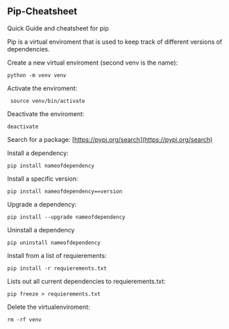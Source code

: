 ## Pip-Cheatsheet
Quick Guide and cheatsheet for pip

Pip is a virtual enviroment that is used to keep track of different versions of dependencies. 

Create a new virtual enviroment (second venv is the name):
```console
python -m venv venv
```

Activate the enviroment:
```console
 source venv/bin/activate
```

Deactivate the enviroment:
```console
deactivate
```

Search for a package:
[https://pypi.org/search](https://pypi.org/search)

Install a dependency:
```console
pip install nameofdependency
```

Install a specific version:
```console
pip install nameofdependency==version
```
Upgrade a dependency:
```console
pip install --upgrade nameofdependency

```
Uninstall a dependency
```console
pip uninstall nameofdependency
```

Install from a list of requierements:
```console
pip install -r requierements.txt
```

Lists out all current dependencies to requierements.txt:
```console
pip freeze > requierements.txt
```

Delete the virtualenviroment:
```console
rm -rf venv
```








